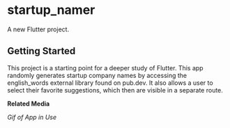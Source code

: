 # startup_namer

A new Flutter project.

## Getting Started

This project is a starting point for a deeper study of Flutter. This app randomly generates startup company names by accessing the english_words external library found on pub.dev. It also allows a user to select their favorite suggestions, which then are visible in a separate route.

**Related Media**

*Gif of App in Use*

